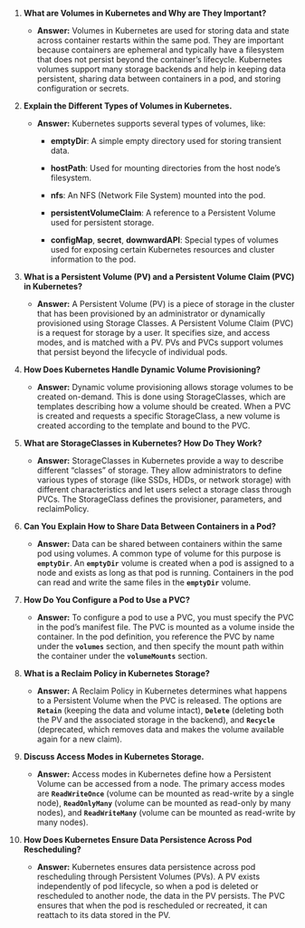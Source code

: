 <ol><li><p><strong>What are Volumes in Kubernetes and Why are They Important?</strong></p><ul><li><p><strong>Answer:</strong> Volumes in Kubernetes are used for storing data and state across container restarts within the same pod. They are important because containers are ephemeral and typically have a filesystem that does not persist beyond the container’s lifecycle. Kubernetes volumes support many storage backends and help in keeping data persistent, sharing data between containers in a pod, and storing configuration or secrets.</p></li></ul></li><li><p><strong>Explain the Different Types of Volumes in Kubernetes.</strong></p><ul><li><p><strong>Answer:</strong> Kubernetes supports several types of volumes, like:</p><ul><li><p><strong>emptyDir</strong>: A simple empty directory used for storing transient data.</p></li><li><p><strong>hostPath</strong>: Used for mounting directories from the host node’s filesystem.</p></li><li><p><strong>nfs</strong>: An NFS (Network File System) mounted into the pod.</p></li><li><p><strong>persistentVolumeClaim</strong>: A reference to a Persistent Volume used for persistent storage.</p></li><li><p><strong>configMap</strong>, <strong>secret</strong>, <strong>downwardAPI</strong>: Special types of volumes used for exposing certain Kubernetes resources and cluster information to the pod.</p></li></ul></li></ul></li><li><p><strong>What is a Persistent Volume (PV) and a Persistent Volume Claim (PVC) in Kubernetes?</strong></p><ul><li><p><strong>Answer:</strong> A Persistent Volume (PV) is a piece of storage in the cluster that has been provisioned by an administrator or dynamically provisioned using Storage Classes. A Persistent Volume Claim (PVC) is a request for storage by a user. It specifies size, and access modes, and is matched with a PV. PVs and PVCs support volumes that persist beyond the lifecycle of individual pods.</p></li></ul></li><li><p><strong>How Does Kubernetes Handle Dynamic Volume Provisioning?</strong></p><ul><li><p><strong>Answer:</strong> Dynamic volume provisioning allows storage volumes to be created on-demand. This is done using StorageClasses, which are templates describing how a volume should be created. When a PVC is created and requests a specific StorageClass, a new volume is created according to the template and bound to the PVC.</p></li></ul></li><li><p><strong>What are StorageClasses in Kubernetes? How Do They Work?</strong></p><ul><li><p><strong>Answer:</strong> StorageClasses in Kubernetes provide a way to describe different “classes” of storage. They allow administrators to define various types of storage (like SSDs, HDDs, or network storage) with different characteristics and let users select a storage class through PVCs. The StorageClass defines the provisioner, parameters, and reclaimPolicy.</p></li></ul></li><li><p><strong>Can You Explain How to Share Data Between Containers in a Pod?</strong></p><ul><li><p><strong>Answer:</strong> Data can be shared between containers within the same pod using volumes. A common type of volume for this purpose is <code><strong>emptyDir</strong></code>. An <code><strong>emptyDir</strong></code> volume is created when a pod is assigned to a node and exists as long as that pod is running. Containers in the pod can read and write the same files in the <code><strong>emptyDir</strong></code> volume.</p></li></ul></li><li><p><strong>How Do You Configure a Pod to Use a PVC?</strong></p><ul><li><p><strong>Answer:</strong> To configure a pod to use a PVC, you must specify the PVC in the pod’s manifest file. The PVC is mounted as a volume inside the container. In the pod definition, you reference the PVC by name under the <code><strong>volumes</strong></code> section, and then specify the mount path within the container under the <code><strong>volumeMounts</strong></code> section.</p></li></ul></li><li><p><strong>What is a Reclaim Policy in Kubernetes Storage?</strong></p><ul><li><p><strong>Answer:</strong> A Reclaim Policy in Kubernetes determines what happens to a Persistent Volume when the PVC is released. The options are <code><strong>Retain</strong></code> (keeping the data and volume intact), <code><strong>Delete</strong></code> (deleting both the PV and the associated storage in the backend), and <code><strong>Recycle</strong></code> (deprecated, which removes data and makes the volume available again for a new claim).</p></li></ul></li><li><p><strong>Discuss Access Modes in Kubernetes Storage.</strong></p><ul><li><p><strong>Answer:</strong> Access modes in Kubernetes define how a Persistent Volume can be accessed from a node. The primary access modes are <code><strong>ReadWriteOnce</strong></code> (volume can be mounted as read-write by a single node), <code><strong>ReadOnlyMany</strong></code> (volume can be mounted as read-only by many nodes), and <code><strong>ReadWriteMany</strong></code> (volume can be mounted as read-write by many nodes).</p></li></ul></li><li><p><strong>How Does Kubernetes Ensure Data Persistence Across Pod Rescheduling?</strong></p><ul><li><p><strong>Answer:</strong> Kubernetes ensures data persistence across pod rescheduling through Persistent Volumes (PVs). A PV exists independently of pod lifecycle, so when a pod is deleted or rescheduled to another node, the data in the PV persists. The PVC ensures that when the pod is rescheduled or recreated, it can reattach to its data stored in the PV.</p></li></ul></li></ol>